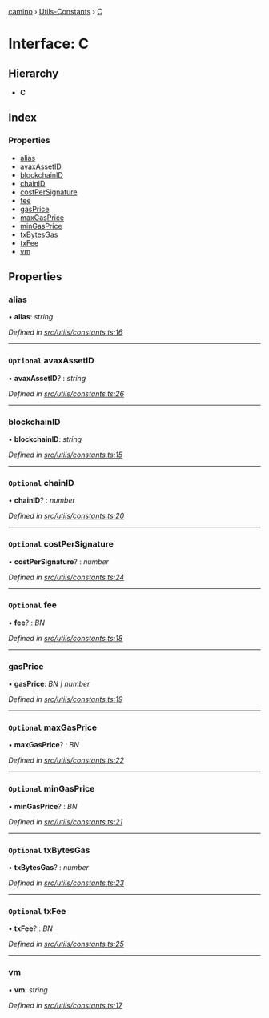 [camino](../README.md) › [Utils-Constants](../modules/utils_constants.md) › [C](utils_constants.c.md)

# Interface: C

## Hierarchy

* **C**

## Index

### Properties

* [alias](utils_constants.c.md#alias)
* [avaxAssetID](utils_constants.c.md#optional-avaxassetid)
* [blockchainID](utils_constants.c.md#blockchainid)
* [chainID](utils_constants.c.md#optional-chainid)
* [costPerSignature](utils_constants.c.md#optional-costpersignature)
* [fee](utils_constants.c.md#optional-fee)
* [gasPrice](utils_constants.c.md#gasprice)
* [maxGasPrice](utils_constants.c.md#optional-maxgasprice)
* [minGasPrice](utils_constants.c.md#optional-mingasprice)
* [txBytesGas](utils_constants.c.md#optional-txbytesgas)
* [txFee](utils_constants.c.md#optional-txfee)
* [vm](utils_constants.c.md#vm)

## Properties

###  alias

• **alias**: *string*

*Defined in [src/utils/constants.ts:16](https://github.com/chain4travel/caminojs/blob/ca67b81/src/utils/constants.ts#L16)*

___

### `Optional` avaxAssetID

• **avaxAssetID**? : *string*

*Defined in [src/utils/constants.ts:26](https://github.com/chain4travel/caminojs/blob/ca67b81/src/utils/constants.ts#L26)*

___

###  blockchainID

• **blockchainID**: *string*

*Defined in [src/utils/constants.ts:15](https://github.com/chain4travel/caminojs/blob/ca67b81/src/utils/constants.ts#L15)*

___

### `Optional` chainID

• **chainID**? : *number*

*Defined in [src/utils/constants.ts:20](https://github.com/chain4travel/caminojs/blob/ca67b81/src/utils/constants.ts#L20)*

___

### `Optional` costPerSignature

• **costPerSignature**? : *number*

*Defined in [src/utils/constants.ts:24](https://github.com/chain4travel/caminojs/blob/ca67b81/src/utils/constants.ts#L24)*

___

### `Optional` fee

• **fee**? : *BN*

*Defined in [src/utils/constants.ts:18](https://github.com/chain4travel/caminojs/blob/ca67b81/src/utils/constants.ts#L18)*

___

###  gasPrice

• **gasPrice**: *BN | number*

*Defined in [src/utils/constants.ts:19](https://github.com/chain4travel/caminojs/blob/ca67b81/src/utils/constants.ts#L19)*

___

### `Optional` maxGasPrice

• **maxGasPrice**? : *BN*

*Defined in [src/utils/constants.ts:22](https://github.com/chain4travel/caminojs/blob/ca67b81/src/utils/constants.ts#L22)*

___

### `Optional` minGasPrice

• **minGasPrice**? : *BN*

*Defined in [src/utils/constants.ts:21](https://github.com/chain4travel/caminojs/blob/ca67b81/src/utils/constants.ts#L21)*

___

### `Optional` txBytesGas

• **txBytesGas**? : *number*

*Defined in [src/utils/constants.ts:23](https://github.com/chain4travel/caminojs/blob/ca67b81/src/utils/constants.ts#L23)*

___

### `Optional` txFee

• **txFee**? : *BN*

*Defined in [src/utils/constants.ts:25](https://github.com/chain4travel/caminojs/blob/ca67b81/src/utils/constants.ts#L25)*

___

###  vm

• **vm**: *string*

*Defined in [src/utils/constants.ts:17](https://github.com/chain4travel/caminojs/blob/ca67b81/src/utils/constants.ts#L17)*
